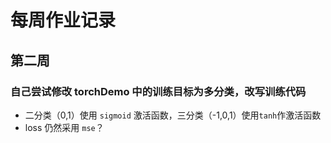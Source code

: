 # 每周作业记录
## 第二周
### 自己尝试修改 torchDemo 中的训练目标为多分类，改写训练代码
- 二分类（0,1）使用 `sigmoid` 激活函数，三分类（-1,0,1）使用`tanh`作激活函数
- loss 仍然采用 `mse`？
